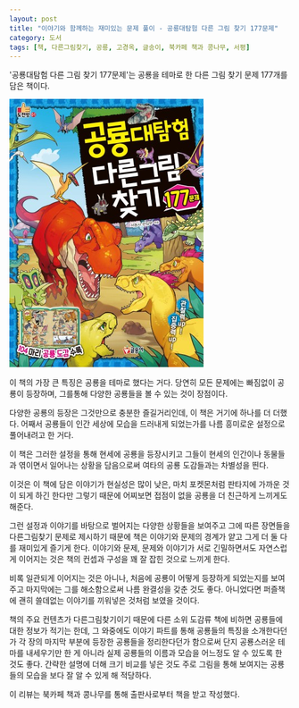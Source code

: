 ```yaml
---
layout: post
title: "이야기와 함께하는 재미있는 문제 풀이 - 공룡대탐험 다른 그림 찾기 177문제"
category: 도서
tags: [책, 다른그림찾기, 공룡, 고경옥, 글송이, 북카페 책과 콩나무, 서평]
---
```


'공룡대탐험 다른 그림 찾기 177문제'는
공룡을 테마로 한 다른 그림 찾기 문제 177개를 담은 책이다.

![표지](/images/daiboken-kyoryu-machigai-sagashi-177mon-book-h480.jpg)

이 책의 가장 큰 특징은 공룡을 테마로 했다는 거다.
당연히 모든 문제에는 빠짐없이 공룡이 등장하며,
그를통해 다양한 공룡들을 볼 수 있는 것이 장점이다.

다양한 공룡의 등장은 그것만으로 충분한 즐길거리인데,
이 책은 거기에 하나를 더 더했다.
어째서 공룡들이 인간 세상에 모습을 드러내게 되었는가를
나름 흥미로운 설정으로 풀어내려고 한 거다.

이 책은 그러한 설정을 통해 현세에 공룡을 등장시키고
그들이 현세의 인간이나 동물들과 엮이면서 일어나는 상황을 담음으로써
여타의 공룡 도감들과는 차별성을 띈다.

이것은 이 책에 담은 이야기가 현실성은 많이 낮은, 마치 포켓몬처럼 판타지에 가까운 것이 되게 하긴 한다만
그렇기 때문에 어찌보면 접점이 없을 공룡을 더 친근하게 느끼게도 해준다.

그런 설정과 이야기를 바탕으로 벌어지는 다양한 상황들을 보여주고
그에 따른 장면들을 다른그림찾기 문제로 제시하기 때문에
책은 이야기와 문제의 경계가 얕고
그게 더 둘 다를 재미있게 즐기게 한다.
이야기와 문제, 문제와 이야기가 서로 긴밀하면서도 자연스럽게 이어지는 것은
책의 컨셉과 구성을 꽤 잘 잡힌 것으로 느끼게 한다.

비록 일관되게 이어지는 것은 아니나,
처음에 공룡이 어떻게 등장하게 되었는지를 보여주고
마지막에는 그를 해소함으로써
나름 완결성을 갖춘 것도 좋다.
아니었다면 퍼즐책에 괜히 쓸데없는 이야기를 끼워넣은 것처럼 보였을 것이다.

책의 주요 컨텐츠가 다른그림찾기이기 때문에
다른 소위 도감류 책에 비하면 공룡들에 대한 정보가 적기는 한데,
그 와중에도 이야기 파트를 통해 공룡들의 특징을 소개한다던가
각 장의 마지막 부분에 등장한 공룡들을 정리한다던가 함으로써
단지 공룡스러운 테마를 내세우기만 한 게 아니라
실제 공룡들의 이름과 모습을 어느정도 알 수 있도록 한 것도 좋다.
간략한 설명에 더해 크기 비교를 넣은 것도
주로 그림을 통해 보여지는 공룡들의 모습을
보다 잘 알 수 있게 해 적당하다.



<div class="im im-info">
이 리뷰는 북카페 책과 콩나무를 통해 출판사로부터 책을 받고 작성했다.
</div>
